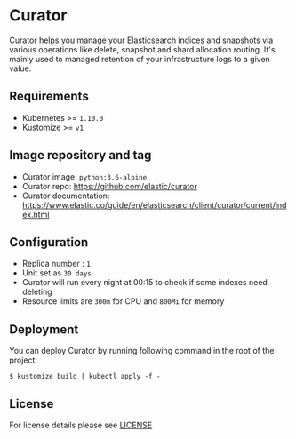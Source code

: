 # Curator

Curator helps you manage your Elasticsearch indices and snapshots via various operations like delete, snapshot and shard allocation routing. It's mainly used to managed retention of your infrastructure logs to a given value.

## Requirements

- Kubernetes >= `1.10.0`
- Kustomize >= `v1`

## Image repository and tag

* Curator image: `python:3.6-alpine`
* Curator repo: https://github.com/elastic/curator
* Curator documentation: https://www.elastic.co/guide/en/elasticsearch/client/curator/current/index.html

## Configuration

- Replica number : `1`
- Unit set as `30 days`
- Curator will run every night at 00:15 to check if some indexes need deleting
- Resource limits are `300m` for CPU and `800Mi` for memory


## Deployment

You can deploy Curator by running following command in the root of the project:

`$ kustomize build | kubectl apply -f -`


## License

For license details please see [LICENSE](https://sighup.io/fury/license) 
